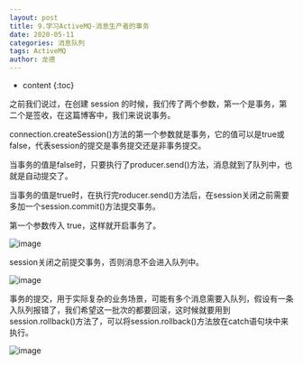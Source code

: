 ```yaml
---
layout: post
title: 9.学习ActiveMQ-消息生产者的事务
date: 2020-05-11
categories: 消息队列
tags: ActiveMQ
author: 龙德
---
```


* content
{:toc}

之前我们说过，在创建 session 的时候，我们传了两个参数，第一个是事务，第二个是签收，在这篇博客中，我们来说说事务。

connection.createSession()方法的第一个参数就是事务，它的值可以是true或false，代表session的提交是事务提交还是非事务提交。

当事务的值是false时，只要执行了producer.send()方法，消息就到了队列中，也就是自动提交了。

当事务的值是true时，在执行完roducer.send()方法后，在session关闭之前需要多加一个session.commit()方法提交事务。

第一个参数传入 true，这样就开启事务了。

![image](https://miansen.wang/assets/20200511134202.png)

session关闭之前提交事务，否则消息不会进入队列中。

![image](https://miansen.wang/assets/20200511134507.png)

事务的提交，用于实际复杂的业务场景，可能有多个消息需要入队列，假设有一条入队列报错了，我们希望这一批次的都要回滚，这时候就要用到session.rollback()方法了，可以将session.rollback()方法放在catch语句块中来执行。

![image](https://miansen.wang/assets/20200511135029.png)